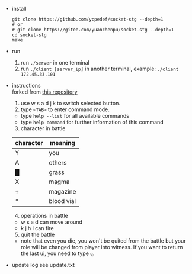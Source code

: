 * install
  ```shell
  git clone https://github.com/ycpedef/socket-stg --depth=1
  # or
  # git clone https://gitee.com/yuanchenpu/socket-stg --depth=1
  cd socket-stg
  make
  ```
* run  
  1. run `./server` in one terminal
  2. run `./client [server_ip]` in another terminal, example: `./client 172.45.33.101`

* instructions  
  forked from [this repository](https://github.com/wierton/socket-based-naive-game)

  1. use w s a d j k to switch selected button.
  2. type `<TAB>` to enter command mode.
	* type `help --list` for all available commands
	* type `help command` for further information of this command
  3. character in battle

	|  character  |  meaning  |
	|-------------|-----------|
	|      Y      |    you    |
	|      A      |   others  |
	|      █      |   grass   |
	|      X      |   magma   |
	|      +      |  magazine |
	|      *      | blood vial|
  4. operations in battle
    * w s a d can move around
	* k j h l can fire
  5. quit the battle
    * note that even you die, you won't be quited from the battle
	but your role will be changed from player into witness. If you
	want to return the last ui, you need to type `q`.

* update log
  see update.txt
